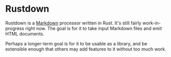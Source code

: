 Rustdown
========

Rustdown is a [Markdown](http://daringfireball.net/projects/markdown/) processor written in Rust. It's still fairly work-in-progress right now. The goal is for it to take input Markdown files and emit HTML documents.

Perhaps a longer-term goal is for it to be usable as a library, and be extensible enough that others may add features to it without too much work.
